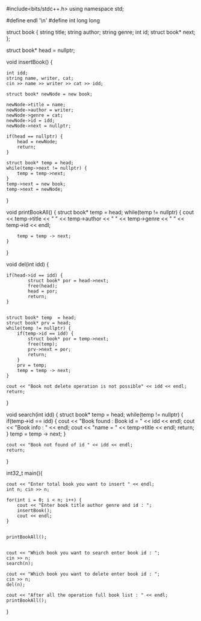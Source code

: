 #include<bits/stdc++.h>
using namespace std;

#define endl             '\n'
#define int              long long


struct book {
	string title;
	string author;
	string genre;
	int id;
	struct book* next;
};

struct book* head = nullptr;


void insertBook() {

	int idd;
	string name, writer, cat;
	cin >> name >> writer >> cat >> idd;

	struct book* newNode = new book;

	newNode->title = name;
	newNode->author = writer;
	newNode->genre = cat;
	newNode->id = idd;
	newNode->next = nullptr;

	if(head == nullptr) {
		head = newNode;
		return;
	}

	struct book* temp = head;
	while(temp->next != nullptr) {
		temp = temp->next;
	}
	temp->next = new book;
	temp->next = newNode;

}

void printBookAll() {
	struct book* temp  = head;
	while(temp != nullptr) {
		cout << temp->title << " " << temp->author << " " << temp->genre << " " << temp->id << endl;

		temp = temp -> next;
	}
}


void del(int idd) {

    if(head->id == idd) {
            struct book* por = head->next;
            free(head);
            head = por;
            return;
    }


    struct book* temp  = head;
    struct book* prv = head;
	while(temp != nullptr) {
        if(temp->id == idd) {
            struct book* por = temp->next;
            free(temp);
            prv->next = por;
            return;
        }
        prv = temp;
		temp = temp -> next;
	}

	cout << "Book not delete operation is not possible" << idd << endl;
	return;
}


void search(int idd) {
    struct book* temp  = head;
	while(temp != nullptr) {
        if(temp->id == idd) {
            cout << "Book found : Book id = " << idd << endl;
            cout << "Book info : " << endl;
            cout << "name = " << temp->title << endl;
            return;
        }
		temp = temp -> next;
	}

	cout << "Book not found of id " << idd << endl;
	return;
}

int32_t main(){

    cout << "Enter total book you want to insert " << endl;
    int n; cin >> n;

    for(int i = 0; i < n; i++) {
        cout << "Enter book title author genre and id : ";
        insertBook();
        cout << endl;
    }


    printBookAll();


    cout << "Which book you want to search enter book id : ";
    cin >> n;
    search(n);

    cout << "Which book you want to delete enter book id : ";
    cin >> n;
    del(n);

    cout << "After all the operation full book list : " << endl;
    printBookAll();

}
